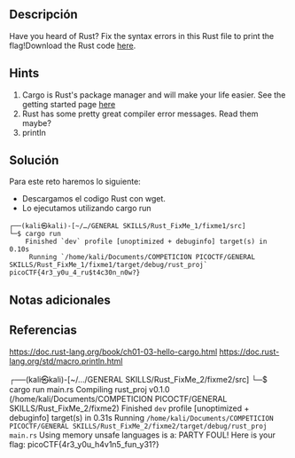 ## **Descripción**
Have you heard of Rust? Fix the syntax errors in this Rust file to print the flag!Download the Rust code [here](https://challenge-files.picoctf.net/c_verbal_sleep/3f0e13f541928f420d9c8c96b06d4dbf7b2fa18b15adbd457108e8c80a1f5883/fixme1.tar.gz).
## Hints
1. Cargo is Rust's package manager and will make your life easier. See the getting started page [here](https://doc.rust-lang.org/book/ch01-03-hello-cargo.html)
2. Rust has some pretty great compiler error messages. Read them maybe?
3. printIn
## **Solución** 
Para este reto haremos lo siguiente:
- Descargamos el codigo Rust con wget.
- Lo ejecutamos utilizando cargo run

```
┌──(kali㉿kali)-[~/…/GENERAL SKILLS/Rust_FixMe_1/fixme1/src]
└─$ cargo run    
    Finished `dev` profile [unoptimized + debuginfo] target(s) in 0.10s
     Running `/home/kali/Documents/COMPETICION PICOCTF/GENERAL SKILLS/Rust_FixMe_1/fixme1/target/debug/rust_proj`
picoCTF{4r3_y0u_4_ru$t4c30n_n0w?}

```

## **Notas adicionales**

## **Referencias**
https://doc.rust-lang.org/book/ch01-03-hello-cargo.html
https://doc.rust-lang.org/std/macro.println.html

┌──(kali㉿kali)-[~/…/GENERAL SKILLS/Rust_FixMe_2/fixme2/src]
└─$ cargo run main.rs
   Compiling rust_proj v0.1.0 (/home/kali/Documents/COMPETICION PICOCTF/GENERAL SKILLS/Rust_FixMe_2/fixme2)
    Finished `dev` profile [unoptimized + debuginfo] target(s) in 0.31s
     Running `/home/kali/Documents/COMPETICION PICOCTF/GENERAL SKILLS/Rust_FixMe_2/fixme2/target/debug/rust_proj main.rs`
Using memory unsafe languages is a: PARTY FOUL! Here is your flag: picoCTF{4r3_y0u_h4v1n5_fun_y31?}
